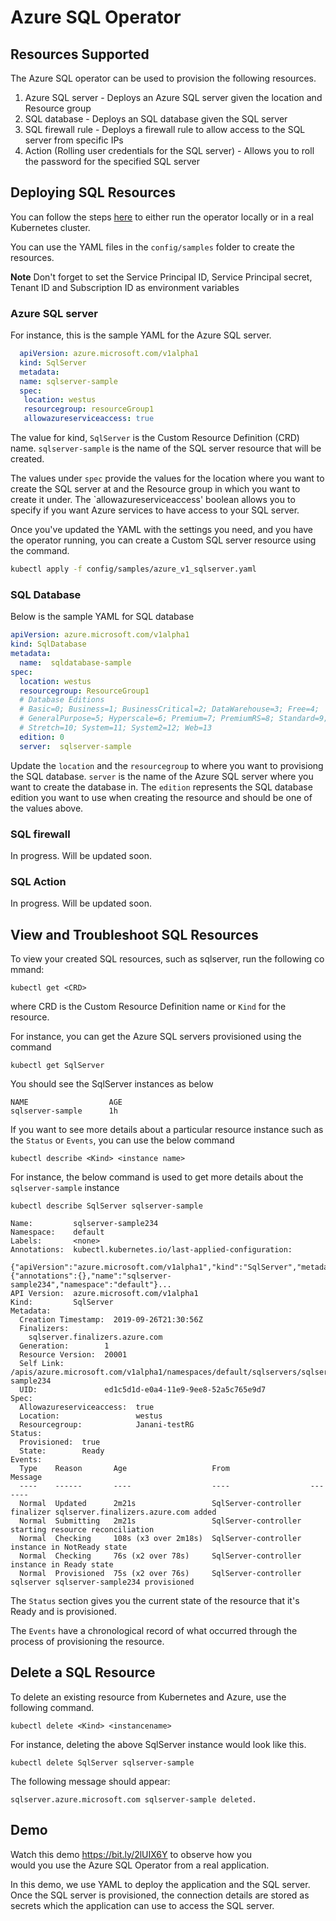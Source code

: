 # Azure SQL Operator

## Resources Supported

The Azure SQL operator can be used to provision the following resources.

1. Azure SQL server - Deploys an Azure SQL server given the location and Resource group
2. SQL database - Deploys an SQL database given the SQL server
3. SQL firewall rule - Deploys a firewall rule to allow access to the SQL server from specific IPs
4. Action (Rolling user credentials for the SQL server) - Allows you to roll the password for the specified SQL server

## Deploying SQL Resources

You can follow the steps [here](/docs/development.md) to either run the operator locally or in a real Kubernetes cluster.

You can use the YAML files in the `config/samples` folder to create the resources.

**Note**  Don't forget to set the Service Principal ID, Service Principal secret, Tenant ID and Subscription ID as environment variables

### Azure SQL server

For instance, this is the sample YAML for the Azure SQL server.

  ```yaml
    apiVersion: azure.microsoft.com/v1alpha1
    kind: SqlServer
    metadata:
    name: sqlserver-sample
    spec:
     location: westus
     resourcegroup: resourceGroup1
     allowazureserviceaccess: true
  ```

The value for kind, `SqlServer` is the Custom Resource Definition (CRD) name.
`sqlserver-sample` is the name of the SQL server resource that will be created.

The values under `spec` provide the values for the location where you want to create the SQL server at and the Resource group in which you want to create it under. The `allowazureserviceaccess' boolean allows you to specify if you want Azure services to have access to your SQL server.

Once you've updated the YAML with the settings you need, and you have the operator running, you can create a Custom SQL server resource using the command.

```bash
kubectl apply -f config/samples/azure_v1_sqlserver.yaml
```

### SQL Database

Below is the sample YAML for SQL database

```yaml
apiVersion: azure.microsoft.com/v1alpha1
kind: SqlDatabase
metadata:
  name:  sqldatabase-sample
spec:
  location: westus
  resourcegroup: ResourceGroup1
  # Database Editions
  # Basic=0; Business=1; BusinessCritical=2; DataWarehouse=3; Free=4;
  # GeneralPurpose=5; Hyperscale=6; Premium=7; PremiumRS=8; Standard=9;
  # Stretch=10; System=11; System2=12; Web=13
  edition: 0
  server:  sqlserver-sample
```

Update the `location` and the `resourcegroup` to where you want to provisiong the SQL database. `server` is the name of the Azure SQL server where you want to create the database in.
The `edition` represents the SQL database edition you want to use when creating the resource and should be one of the values above.

### SQL firewall

In progress. Will be updated soon.

### SQL Action

In progress. Will be updated soon.

## View and Troubleshoot SQL Resources

To view your created SQL resources, such as sqlserver, run the following command:

```shell
kubectl get <CRD>
```

where CRD is the Custom Resource Definition name or `Kind` for the resource.

For instance, you can get the Azure SQL servers provisioned using the command

```shell
kubectl get SqlServer
```

You should see the SqlServer instances as below

```shell
NAME                  AGE
sqlserver-sample      1h
```

If you want to see more details about a particular resource instance such as the `Status` or `Events`, you can use the below command

```shell
kubectl describe <Kind> <instance name>
```

For instance, the below command is used to get more details about the `sqlserver-sample` instance

```shell
kubectl describe SqlServer sqlserver-sample
```

```shell
Name:         sqlserver-sample234
Namespace:    default
Labels:       <none>
Annotations:  kubectl.kubernetes.io/last-applied-configuration:
                {"apiVersion":"azure.microsoft.com/v1alpha1","kind":"SqlServer","metadata":{"annotations":{},"name":"sqlserver-sample234","namespace":"default"}...
API Version:  azure.microsoft.com/v1alpha1
Kind:         SqlServer
Metadata:
  Creation Timestamp:  2019-09-26T21:30:56Z
  Finalizers:
    sqlserver.finalizers.azure.com
  Generation:        1
  Resource Version:  20001
  Self Link:         /apis/azure.microsoft.com/v1alpha1/namespaces/default/sqlservers/sqlserver-sample234
  UID:               ed1c5d1d-e0a4-11e9-9ee8-52a5c765e9d7
Spec:
  Allowazureserviceaccess:  true
  Location:                 westus
  Resourcegroup:            Janani-testRG
Status:
  Provisioned:  true
  State:        Ready
Events:
  Type    Reason       Age                   From                  Message
  ----    ------       ----                  ----                  -------
  Normal  Updated      2m21s                 SqlServer-controller  finalizer sqlserver.finalizers.azure.com added
  Normal  Submitting   2m21s                 SqlServer-controller  starting resource reconciliation
  Normal  Checking     108s (x3 over 2m18s)  SqlServer-controller  instance in NotReady state
  Normal  Checking     76s (x2 over 78s)     SqlServer-controller  instance in Ready state
  Normal  Provisioned  75s (x2 over 76s)     SqlServer-controller  sqlserver sqlserver-sample234 provisioned
```

The `Status` section gives you the current state of the resource that it's Ready and is provisioned.

The `Events` have a chronological record of what occurred through the process of provisioning the resource.

## Delete a SQL Resource

To delete an existing resource from Kubernetes and Azure, use the following command.

```shell
kubectl delete <Kind> <instancename>
```

For instance, deleting the above SqlServer instance would look like this.

```shell
kubectl delete SqlServer sqlserver-sample
```

The following message should appear:

`sqlserver.azure.microsoft.com sqlserver-sample deleted.`

## Demo

Watch this demo <https://bit.ly/2lUIX6Y> to observe how you would you use the Azure SQL Operator from a real application.

In this demo, we use YAML to deploy the application and the SQL server. Once the SQL server is provisioned, the connection details are stored as secrets which the application can use to access the SQL server.

